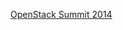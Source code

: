 

[OpenStack Summit 2014](https://www.youtube.com/watch?list=UUQ74G2gKXdpwZkXEsclzcrA&awesm=awe.sm_iKVqq&v=mNg2-tOFsGQ)

